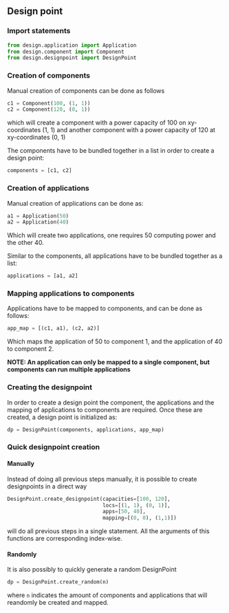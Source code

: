 ## Design point

### Import statements
```python
from design.application import Application
from design.component import Component
from design.designpoint import DesignPoint
```

### Creation of components
Manual creation of components can be done as follows
```python
c1 = Component(100, (1, 1))
c2 = Component(120, (0, 1))
```
which will create a component with a power capacity of 100 on xy-coordinates (1, 1) 
and another component with a power capacity of 120 at xy-coordinates (0, 1)

The components have to be bundled together in a list in order to create a design point:
```python
components = [c1, c2]
```

### Creation of applications
Manual creation of applications can be done as:
```python
a1 = Application(50)
a2 = Application(40)
```
Which will create two applications, one requires 50 computing power and the other 40.

Similar to the components, all applications have to be bundled together as a list:
```python
applications = [a1, a2]
```

### Mapping applications to components
Applications have to be mapped to components, and can be done as follows:
```python
app_map = [(c1, a1), (c2, a2)]
```
Which maps the application of 50 to component 1, and the application of 40 to component 2.

**NOTE: An application can only be mapped to a single component, but components can run multiple applications**

### Creating the designpoint
In order to create a design point the component, the applications and the mapping of 
applications to components are required. Once these are created, a design point is initialized as:
```python
dp = DesignPoint(components, applications, app_map)
```

### Quick designpoint creation
#### Manually
Instead of doing all previous steps manually, it is possible to create designpoints in a direct way
```python
DesignPoint.create_designpoint(capacities=[100, 120], 
                               locs=[(1, 1), (0, 1)],
                               apps=[50, 40], 
                               mapping=[(0, 0), (1,1)])
```
will do all previous steps in a single statement. All the arguments of this functions are corresponding index-wise. 

#### Randomly
It is also possibly to quickly generate a random DesignPoint
```python
dp = DesignPoint.create_random(n)
```
where ```n``` indicates the amount of components and applications that will reandomly be created and mapped.
